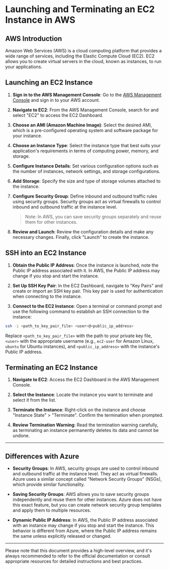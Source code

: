 # Launching and Terminating an EC2 Instance in AWS

## AWS Introduction

Amazon Web Services (AWS) is a cloud computing platform that provides a wide range of services, including the Elastic Compute Cloud (EC2). EC2 allows you to create virtual servers in the cloud, known as instances, to run your applications.

## Launching an EC2 Instance

1. **Sign in to the AWS Management Console**: Go to the [AWS Management Console](https://console.aws.amazon.com/) and sign in to your AWS account.

2. **Navigate to EC2**: From the AWS Management Console, search for and select "EC2" to access the EC2 Dashboard.

3. **Choose an AMI (Amazon Machine Image)**: Select the desired AMI, which is a pre-configured operating system and software package for your instance.

4. **Choose an Instance Type**: Select the instance type that best suits your application's requirements in terms of computing power, memory, and storage.

5. **Configure Instance Details**: Set various configuration options such as the number of instances, network settings, and storage configurations.

6. **Add Storage**: Specify the size and type of storage volumes attached to the instance.

7. **Configure Security Group**: Define inbound and outbound traffic rules using security groups. Security groups act as virtual firewalls to control inbound and outbound traffic at the instance level.

   > Note: In AWS, you can save security groups separately and reuse them for other instances.

8. **Review and Launch**: Review the configuration details and make any necessary changes. Finally, click "Launch" to create the instance.

## SSH into an EC2 Instance

1. **Obtain the Public IP Address**: Once the instance is launched, note the Public IP address associated with it. In AWS, the Public IP address may change if you stop and start the instance.

2. **Set Up SSH Key Pair**: In the EC2 Dashboard, navigate to "Key Pairs" and create or import an SSH key pair. This key pair is used for authentication when connecting to the instance.

3. **Connect to the EC2 Instance**: Open a terminal or command prompt and use the following command to establish an SSH connection to the instance:

```bash
ssh -i <path_to_key_pair_file> <user>@<public_ip_address>
```

Replace `<path_to_key_pair_file>` with the path to your private key file, `<user>` with the appropriate username (e.g., `ec2-user` for Amazon Linux, `ubuntu` for Ubuntu instances), and `<public_ip_address>` with the instance's Public IP address.

## Terminating an EC2 Instance

1. **Navigate to EC2**: Access the EC2 Dashboard in the AWS Management Console.

2. **Select the Instance**: Locate the instance you want to terminate and select it from the list.

3. **Terminate the Instance**: Right-click on the instance and choose "Instance State" > "Terminate". Confirm the termination when prompted.

4. **Review Termination Warning**: Read the termination warning carefully, as terminating an instance permanently deletes its data and cannot be undone.

---

## Differences with Azure

- **Security Groups**: In AWS, security groups are used to control inbound and outbound traffic at the instance level. They act as virtual firewalls. Azure uses a similar concept called "Network Security Groups" (NSGs), which provide similar functionality.

- **Saving Security Groups**: AWS allows you to save security groups independently and reuse them for other instances. Azure does not have this exact feature, but you can create network security group templates and apply them to multiple resources.

- **Dynamic Public IP Address**: In AWS, the Public IP address associated with an instance may change if you stop and start the instance. This behavior is different from Azure, where the Public IP address remains the same unless explicitly released or changed.

---

Please note that this document provides a high-level overview, and it's always recommended to refer to the official documentation or consult appropriate resources for detailed instructions and best practices.

